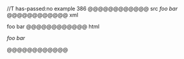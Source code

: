 //T has-passed:no
example 386
@@@@@@@@@@@@ src
*foo *bar**
@@@@@@@@@@@@ xml
<?xml version="1.0" encoding="UTF-8"?>
<!DOCTYPE document SYSTEM "CommonMark.dtd">
<document xmlns="http://commonmark.org/xml/1.0">
  <paragraph>
    <emph>
      <text>foo </text>
      <emph>
        <text>bar</text>
      </emph>
    </emph>
  </paragraph>
</document>
@@@@@@@@@@@@ html
<p><em>foo <em>bar</em></em></p>
@@@@@@@@@@@@
